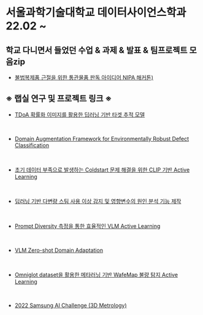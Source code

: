 # 서울과학기술대학교 데이터사이언스학과 22.02 ~


## 학교 다니면서 들었던 수업 & 과제 & 발표 & 팀프로젝트 모음zip

- [불법복제품 근절을 위한 통관물품 판독 아이디어 NIPA 해커톤)]()

## ※ 랩실 연구 및 프로젝트 링크 ※

- [TDoA 확률화 이미지를 활용한 딥러닝 기반 타겟 추적 모델](https://github.com/sean03101/UWB-Indoor-Tracking)

<br>

- [Domain Augmentation Framework for Environmentally Robust Defect Classification]()

<br>

- [초기 데이터 부족으로 발생하는 Coldstart 문제 해결을 위한 CLIP 기반 Active Learning]()

<br>

- [딥러닝 기반 다변량 스팀 사용 이상 감지 및 영향변수의 원인 분석 기능 제작]()

<br>

- [Prompt Diversity 측정을 통한 효율적인 VLM Active Learning]()

<br>

- [VLM Zero-shot Domain Adaptation]()

<br>

- [Omniglot dataset을 활용한 메타러닝 기반 WafeMap 불량 탐지 Active Learning]()

<br>

- [2022 Samsung AI Challenge (3D Metrology)]()
